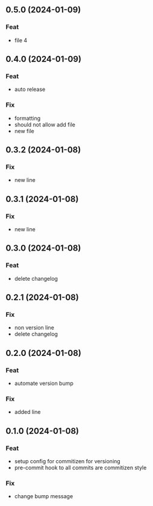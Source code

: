 ## 0.5.0 (2024-01-09)

### Feat

- file 4

## 0.4.0 (2024-01-09)

### Feat

- auto release

### Fix

- formatting
- should not allow add file
- new file

## 0.3.2 (2024-01-08)

### Fix

- new line

## 0.3.1 (2024-01-08)

### Fix

- new line

## 0.3.0 (2024-01-08)

### Feat

- delete changelog

## 0.2.1 (2024-01-08)

### Fix

- non version line
- delete changelog

## 0.2.0 (2024-01-08)

### Feat

- automate version bump

### Fix

- added line

## 0.1.0 (2024-01-08)

### Feat

- setup config for commitizen for versioning
- pre-commit hook to all commits are commitizen style

### Fix

- change bump message
